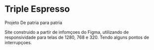# Triple Espresso

Projeto De patria para patria

Site construido a partir de infomçoes do Figma, utilizando de responsividade para telas de 1280, 768 e 320. Tendo alguns pontos de interrupçoes. 
